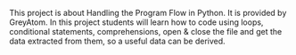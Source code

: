 This project is about Handling the Program Flow in Python. It is provided by GreyAtom.
In this project students will learn how to code using loops, conditional statements, comprehensions, open & close the file and get the data extracted from them, so a useful data can be derived.